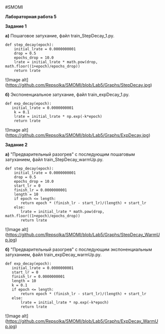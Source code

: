 #SMOMI

**Лабораторная работа 5**

**Задание 1**

**а)** Пошаговое затухание, файл train_StepDecay_1.py. 
       
    def step_decay(epoch):
        initial_lrate = 0.0000000001
        drop = 0.5
        epochs_drop = 10.0
        lrate = initial_lrate * math.pow(drop, math.floor((1+epoch)/epochs_drop))
        return lrate
![Image alt] (https://github.com/Repsolka/SMOMI/blob/Lab5/Graphs/StepDecay.jpg) 

**б)** Экспоненциальное затухание, файл train_expDecay_1.py. 
       
    def exp_decay(epoch):
       initial_lrate = 0.0000000001
        k = 0.1
        lrate = initial_lrate * np.exp(-k*epoch)
        return lrate
![Image alt] (https://github.com/Repsolka/SMOMI/blob/Lab5/Graphs/ExpDecay.jpg) 

**Задание 2**

**а)** "Предварительный разогрев" с последующим пошаговым затуханием, файл train_StepDecay_warmUp.py. 

    def step_decay(epoch):
        initial_lrate = 0.0000000001
        drop = 0.5
        epochs_drop = 10.0
        start_lr = 0
        finish_lr = 0.0000000001
        length = 10
        if epoch <= length:
           return epoch * (finish_lr - start_lr)/(length) + start_lr
        else:
           lrate = initial_lrate * math.pow(drop, math.floor((1+epoch)/epochs_drop))
           return lrate
![Image alt] (https://github.com/Repsolka/SMOMI/blob/Lab5/Graphs/StepDecay_WarmUp.jpg) 

**б)** "Предварительный разогрев" с последующим экспоненциальным затуханием, файл train_expDecay_warmUp.py. 

    def exp_decay(epoch):
       initial_lrate = 0.0000000001
       start_lr = 0
       finish_lr = 0.0000000001
       length = 10
       k = 0.1
       if epoch <= length:
           return epoch * (finish_lr - start_lr)/(length) + start_lr
       else:
           lrate = initial_lrate * np.exp(-k*epoch)
           return lrate
![Image alt] (https://github.com/Repsolka/SMOMI/blob/Lab5/Graphs/ExpDecay_WarmUp.jpg) 


